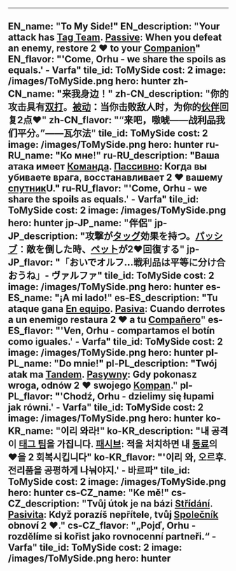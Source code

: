 ---

EN_name: "To My Side!"
EN_description: "Your attack has <u>Tag Team</u>. <u>Passive</u>: When you defeat an enemy, restore 2 ❤️ to your <u>Companion</u>"
EN_flavor: "'Come, Orhu - we share the spoils as equals.' - Varfa"
tile_id: ToMySide
cost: 2
image: /images/ToMySide.png
hero: hunter
zh-CN_name: "来我身边！"
zh-CN_description: "你的攻击具有<u>双打</u>。<u>被动</u>：当你击败敌人时，为你的<u>伙伴</u>回复2点❤️"
zh-CN_flavor: "“来吧，嗷唬——战利品我们平分。”——瓦尔法"
tile_id: ToMySide
cost: 2
image: /images/ToMySide.png
hero: hunter
ru-RU_name: "Ко мне!"
ru-RU_description: "Ваша атака имеет <u>Команда</u>. <u>Пассивно</u>: Когда вы убиваете врага, восстанавливает 2 ❤️ вашему <u>спутник</u>U."
ru-RU_flavor: "'Come, Orhu - we share the spoils as equals.' - Varfa"
tile_id: ToMySide
cost: 2
image: /images/ToMySide.png
hero: hunter
jp-JP_name: "伴侶"
jp-JP_description: "攻撃が<u>タッグ</u>効果を持つ。<u>パッシブ</u>：敵を倒した時、<u>ペット</u>が2❤️回復する"
jp-JP_flavor: "「おいでオルフ…戦利品は平等に分け合おうね」- ヴァルファ"
tile_id: ToMySide
cost: 2
image: /images/ToMySide.png
hero: hunter
es-ES_name: "¡A mi lado!"
es-ES_description: "Tu ataque gana <u>En equipo</u>. <u>Pasiva</u>: Cuando derrotes a un enemigo restaura 2 ❤️ a tu <u>Compañero</u>"
es-ES_flavor: "'Ven, Orhu - compartamos el botín como iguales.' - Varfa"
tile_id: ToMySide
cost: 2
image: /images/ToMySide.png
hero: hunter
pl-PL_name: "Do mnie!"
pl-PL_description: "Twój atak ma <u>Tandem</u>. <u>Pasywny</u>: Gdy pokonasz wroga, odnów 2 ❤️ swojego <u>Kompan</u>."
pl-PL_flavor: "'Chodź, Orhu - dzielimy się łupami jak równi.' - Varfa"
tile_id: ToMySide
cost: 2
image: /images/ToMySide.png
hero: hunter
ko-KR_name: "이리 와라!"
ko-KR_description: "내 공격이 <u>태그 팀</u>을 가집니다. <u>패시브</u>: 적을 처치하면 내 <u>동료</u>의 ❤️을 2 회복시킵니다"
ko-KR_flavor: "'이리 와, 오르후. 전리품을 공평하게 나눠야지.' - 바르파"
tile_id: ToMySide
cost: 2
image: /images/ToMySide.png
hero: hunter
cs-CZ_name: "Ke mě!"
cs-CZ_description: "Tvůj útok je na bázi <u>Střídání</u>. <u>Pasivita</u>: Když porazíš nepřítele, tvůj <u>Společník</u> obnoví 2 ❤️."
cs-CZ_flavor: "„Pojď, Orhu - rozdělíme si kořist jako rovnocenní partneři.“ - Varfa"
tile_id: ToMySide
cost: 2
image: /images/ToMySide.png
hero: hunter
---